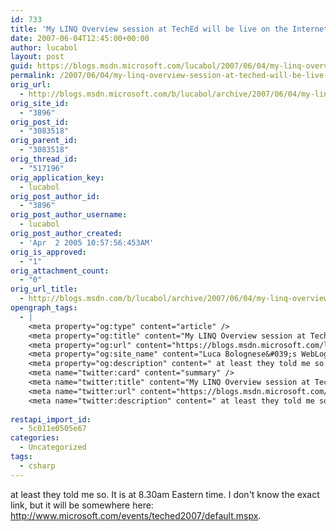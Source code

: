 ```yaml
---
id: 733
title: 'My LINQ Overview session at TechEd will be live on the Internet'
date: 2007-06-04T12:45:00+00:00
author: lucabol
layout: post
guid: https://blogs.msdn.microsoft.com/lucabol/2007/06/04/my-linq-overview-session-at-teched-will-be-live-on-the-internet/
permalink: /2007/06/04/my-linq-overview-session-at-teched-will-be-live-on-the-internet/
orig_url:
  - http://blogs.msdn.microsoft.com/b/lucabol/archive/2007/06/04/my-linq-overview-session-at-teched-will-be-live-on-the-internet.aspx
orig_site_id:
  - "3896"
orig_post_id:
  - "3083518"
orig_parent_id:
  - "3083518"
orig_thread_id:
  - "517196"
orig_application_key:
  - lucabol
orig_post_author_id:
  - "3896"
orig_post_author_username:
  - lucabol
orig_post_author_created:
  - 'Apr  2 2005 10:57:56:453AM'
orig_is_approved:
  - "1"
orig_attachment_count:
  - "0"
orig_url_title:
  - http://blogs.msdn.com/b/lucabol/archive/2007/06/04/my-linq-overview-session-at-teched-will-be-live-on-the-internet.aspx
opengraph_tags:
  - |
    <meta property="og:type" content="article" />
    <meta property="og:title" content="My LINQ Overview session at TechEd will be live on the Internet" />
    <meta property="og:url" content="https://blogs.msdn.microsoft.com/lucabol/2007/06/04/my-linq-overview-session-at-teched-will-be-live-on-the-internet/" />
    <meta property="og:site_name" content="Luca Bolognese&#039;s WebLog" />
    <meta property="og:description" content=" at least they told me so. It is at 8.30am Eastern time. I don't know the exact link, but it will be somewhere here: http://www.microsoft.com/events/teched2007/default.mspx." />
    <meta name="twitter:card" content="summary" />
    <meta name="twitter:title" content="My LINQ Overview session at TechEd will be live on the Internet" />
    <meta name="twitter:url" content="https://blogs.msdn.microsoft.com/lucabol/2007/06/04/my-linq-overview-session-at-teched-will-be-live-on-the-internet/" />
    <meta name="twitter:description" content=" at least they told me so. It is at 8.30am Eastern time. I don't know the exact link, but it will be somewhere here: http://www.microsoft.com/events/teched2007/default.mspx." />
    
restapi_import_id:
  - 5c011e0505e67
categories:
  - Uncategorized
tags:
  - csharp
---
```

 at least they told me so. It is at 8.30am Eastern time. I don't know the exact link, but it will be somewhere here: <http://www.microsoft.com/events/teched2007/default.mspx>.